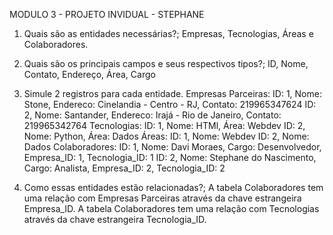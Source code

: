 MODULO 3 - PROJETO INVIDUAL - STEPHANE 

1. Quais são as entidades necessárias?;
Empresas, Tecnologias, Áreas e Colaboradores.

2. Quais são os principais campos e seus respectivos tipos?;
  ID, Nome, Contato, Endereço, Área, Cargo

3. Simule 2 registros para cada entidade.
Empresas Parceiras:
ID: 1, Nome: Stone, Endereco: Cinelandia - Centro - RJ, Contato: 219965347624
ID: 2, Nome: Santander, Endereco: Irajá - Rio de Janeiro, Contato: 219965342764
Tecnologias:
ID: 1, Nome: HTMl, Área: Webdev
ID: 2, Nome: Python, Área: Dados
Áreas:
ID: 1, Nome: Webdev
ID: 2, Nome: Dados
Colaboradores:
ID: 1, Nome: Davi Moraes, Cargo: Desenvolvedor, Empresa_ID: 1, Tecnologia_ID: 1
ID: 2, Nome: Stephane do Nascimento, Cargo: Analista, Empresa_ID: 2, Tecnologia_ID: 2

4. Como essas entidades estão relacionadas?;
   A tabela Colaboradores tem uma relação com Empresas Parceiras através da chave estrangeira Empresa_ID.
A tabela Colaboradores tem uma relação com Tecnologias através da chave estrangeira Tecnologia_ID.



